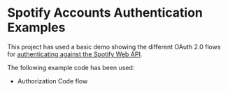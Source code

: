 # Spotify Accounts Authentication Examples

This project has used a basic demo showing the different OAuth 2.0 flows for [authenticating against the Spotify Web API](https://developer.spotify.com/web-api/authorization-guide/).

The following example code has been used:

* Authorization Code flow

